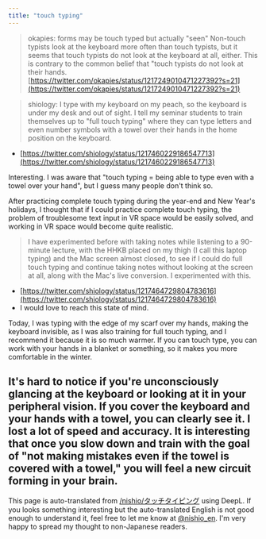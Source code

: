 ```yaml
---
title: "touch typing"
---
```


> okapies: forms may be touch typed but actually "seen"
> Non-touch typists look at the keyboard more often than touch typists, but it seems that touch typists do not look at the keyboard at all, either. This is contrary to the common belief that "touch typists do not look at their hands.
[https://twitter.com/okapies/status/1217249010471227392?s=21](https://twitter.com/okapies/status/1217249010471227392?s=21)

> shiology: I type with my keyboard on my peach, so the keyboard is under my desk and out of sight. I tell my seminar students to train themselves up to "full touch typing" where they can type letters and even number symbols with a towel over their hands in the home position on the keyboard.
- [https://twitter.com/shiology/status/1217460229186547713](https://twitter.com/shiology/status/1217460229186547713)

Interesting. I was aware that "touch typing = being able to type even with a towel over your hand", but I guess many people don't think so.

After practicing complete touch typing during the year-end and New Year's holidays, I thought that if I could practice complete touch typing, the problem of troublesome text input in VR space would be easily solved, and working in VR space would become quite realistic.

> I have experimented before with taking notes while listening to a 90-minute lecture, with the HHKB placed on my thigh (I call this laptop typing) and the Mac screen almost closed, to see if I could do full touch typing and continue taking notes without looking at the screen at all, along with the Mac's live conversion. I experimented with this.
- [https://twitter.com/shiology/status/1217464729804783616](https://twitter.com/shiology/status/1217464729804783616)
- I would love to reach this state of mind.

Today, I was typing with the edge of my scarf over my hands, making the keyboard invisible, as I was also training for full touch typing, and I recommend it because it is so much warmer. If you can touch type, you can work with your hands in a blanket or something, so it makes you more comfortable in the winter.

It's hard to notice if you're unconsciously glancing at the keyboard or looking at it in your peripheral vision. If you cover the keyboard and your hands with a towel, you can clearly see it. I lost a lot of speed and accuracy. It is interesting that once you slow down and train with the goal of "not making mistakes even if the towel is covered with a towel," you will feel a new circuit forming in your brain.
---
This page is auto-translated from [/nishio/タッチタイピング](https://scrapbox.io/nishio/タッチタイピング) using DeepL. If you looks something interesting but the auto-translated English is not good enough to understand it, feel free to let me know at [@nishio_en](https://twitter.com/nishio_en). I'm very happy to spread my thought to non-Japanese readers.